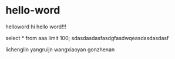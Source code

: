 # hello-word
helloword
hi hello word!!!

select * from aaa limit 100;
sdasdasdasfasdgfasdwqeasdasdasdasf

lichenglin yangruijn wangxiaoyan  gonzhenan 
